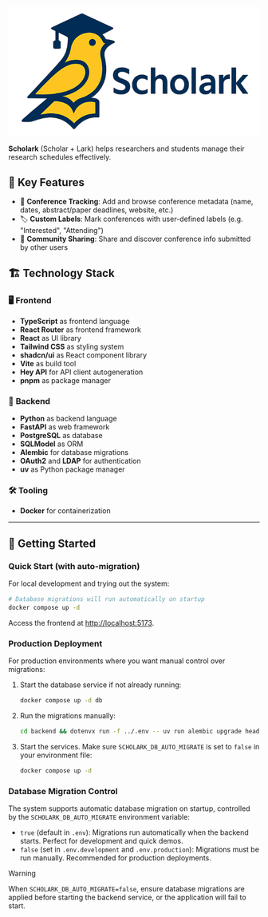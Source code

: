 <div align="center">
    <img src="frontend/app/assets/logo-wide.png" alt="Scholark Logo" >
</div>

**Scholark** (Scholar + Lark) helps researchers and students manage their research schedules effectively.

## 🧰 Key Features

- 📅 **Conference Tracking**: Add and browse conference metadata (name, dates, abstract/paper deadlines, website, etc.)
- 🏷️ **Custom Labels**: Mark conferences with user-defined labels (e.g. "Interested", "Attending")
- 👥 **Community Sharing**: Share and discover conference info submitted by other users

## 🏗️ Technology Stack

### 🖥️ **Frontend**

- **TypeScript** as frontend language
- **React Router** as frontend framework
- **React** as UI library
- **Tailwind CSS** as styling system
- **shadcn/ui** as React component library
- **Vite** as build tool
- **Hey API** for API client autogeneration
- **pnpm** as package manager

### 🧠 **Backend**

- **Python** as backend language
- **FastAPI** as web framework
- **PostgreSQL** as database
- **SQLModel** as ORM
- **Alembic** for database migrations
- **OAuth2** and **LDAP** for authentication
- **uv** as Python package manager

### 🛠️ **Tooling**

- **Docker** for containerization

---

## 🚀 Getting Started

### Quick Start (with auto-migration)

For local development and trying out the system:

```bash
# Database migrations will run automatically on startup
docker compose up -d
```

Access the frontend at [http://localhost:5173](http://localhost:5173).

### Production Deployment

For production environments where you want manual control over migrations:

1. Start the database service if not already running:

    ```bash
    docker compose up -d db
    ```

2. Run the migrations manually:

    ```bash
    cd backend && dotenvx run -f ../.env -- uv run alembic upgrade head && cd ..
    ```

3. Start the services. Make sure `SCHOLARK_DB_AUTO_MIGRATE` is set to `false` in your environment file:

    ```bash
    docker compose up -d
    ```

### Database Migration Control

The system supports automatic database migration on startup, controlled by the `SCHOLARK_DB_AUTO_MIGRATE` environment variable:

- `true` (default in `.env`): Migrations run automatically when the backend starts. Perfect for development and quick demos.
- `false` (set in `.env.development` and `.env.production`): Migrations must be run manually. Recommended for production deployments.

> [!WARNING]
> When `SCHOLARK_DB_AUTO_MIGRATE=false`, ensure database migrations are applied before starting the backend service, or the application will fail to start.
